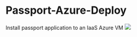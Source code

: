 # Passport-Azure-Deploy
Install passport application to an IaaS Azure VM
<a href="https://portal.azure.com/#create/Microsoft.Template/uri/https%3A%2F%2Fraw.githubusercontent.com%2Fkrisrad%2FPassport-Azure-Deploy%2Fmaster%2fpassportAzureDeployTemplate.json" target="_blank">
    <img src="http://azuredeploy.net/deploybutton.png"/>
</a>
